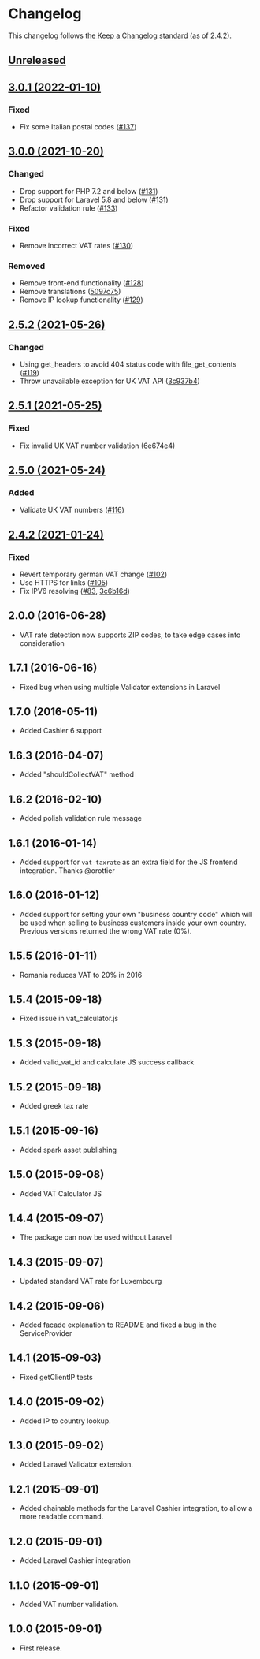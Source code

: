 # Changelog

This changelog follows [the Keep a Changelog standard](https://keepachangelog.com) (as of 2.4.2).


## [Unreleased](https://github.com/driesvints/vat-calculator/compare/3.0.1...3.x)


## [3.0.1 (2022-01-10)](https://github.com/driesvints/vat-calculator/compare/3.0.0...3.0.1)

### Fixed
- Fix some Italian postal codes ([#137](https://github.com/driesvints/vat-calculator/pull/137))


## [3.0.0 (2021-10-20)](https://github.com/driesvints/vat-calculator/compare/2.5.2...3.0.0)

### Changed
- Drop support for PHP 7.2 and below ([#131](https://github.com/driesvints/vat-calculator/pull/131))
- Drop support for Laravel 5.8 and below ([#131](https://github.com/driesvints/vat-calculator/pull/131))
- Refactor validation rule ([#133](https://github.com/driesvints/vat-calculator/pull/133))

### Fixed
- Remove incorrect VAT rates ([#130](https://github.com/driesvints/vat-calculator/pull/130))

### Removed
- Remove front-end functionality ([#128](https://github.com/driesvints/vat-calculator/pull/128))
- Remove translations ([5097c75](https://github.com/driesvints/vat-calculator/commit/5097c752dffa3ca823010816078805017fec2c75))
- Remove IP lookup functionality ([#129](https://github.com/driesvints/vat-calculator/pull/129))


## [2.5.2 (2021-05-26)](https://github.com/driesvints/vat-calculator/compare/2.5.1...2.5.2)

### Changed
- Using get_headers to avoid 404 status code with file_get_contents ([#119](https://github.com/driesvints/vat-calculator/pull/119))
- Throw unavailable exception for UK VAT API ([3c937b4](https://github.com/driesvints/vat-calculator/commit/3c937b4cde8e3a8936eecf4ce56395f2daa6baa6))


## [2.5.1 (2021-05-25)](https://github.com/driesvints/vat-calculator/compare/2.5.0...2.5.1)

### Fixed
- Fix invalid UK VAT number validation ([6e674e4](https://github.com/driesvints/vat-calculator/commit/6e674e41d413c219f5e66ba53946a8138f88e6bc))


## [2.5.0 (2021-05-24)](https://github.com/driesvints/vat-calculator/compare/2.4.2...2.5.0)

### Added
- Validate UK VAT numbers ([#116](https://github.com/driesvints/vat-calculator/pull/116))


## [2.4.2 (2021-01-24)](https://github.com/driesvints/vat-calculator/compare/2.4.1...2.4.2)

### Fixed
- Revert temporary german VAT change ([#102](https://github.com/driesvints/vat-calculator/pull/102))
- Use HTTPS for links ([#105](https://github.com/driesvints/vat-calculator/pull/105))
- Fix IPV6 resolving ([#83](https://github.com/driesvints/vat-calculator/pull/83), [3c6b16d](https://github.com/driesvints/vat-calculator/commit/3c6b16d819a1f2fff61fce16b625a184d1c2fac2))


## 2.0.0 (2016-06-28)
- VAT rate detection now supports ZIP codes, to take edge cases into consideration 


## 1.7.1 (2016-06-16)
- Fixed bug when using multiple Validator extensions in Laravel


## 1.7.0 (2016-05-11)
- Added Cashier 6 support


## 1.6.3 (2016-04-07)
- Added "shouldCollectVAT" method


## 1.6.2 (2016-02-10)
- Added polish validation rule message


## 1.6.1 (2016-01-14)
- Added support for `vat-taxrate` as an extra field for the JS frontend integration. Thanks @orottier


## 1.6.0 (2016-01-12)
- Added support for setting your own "business country code" which will be used when selling to business customers inside your own country. Previous versions returned the wrong VAT rate (0%).


## 1.5.5 (2016-01-11)
- Romania reduces VAT to 20% in 2016


## 1.5.4 (2015-09-18)
- Fixed issue in vat_calculator.js


## 1.5.3 (2015-09-18)
- Added valid_vat_id and calculate JS success callback


## 1.5.2 (2015-09-18)
- Added greek tax rate


## 1.5.1 (2015-09-16)
- Added spark asset publishing


## 1.5.0 (2015-09-08)
- Added VAT Calculator JS


## 1.4.4 (2015-09-07)
- The package can now be used without Laravel


## 1.4.3 (2015-09-07)
- Updated standard VAT rate for Luxembourg


## 1.4.2 (2015-09-06)
- Added facade explanation to README and fixed a bug in the ServiceProvider


## 1.4.1 (2015-09-03)
- Fixed getClientIP tests


## 1.4.0 (2015-09-02)
- Added IP to country lookup.


## 1.3.0 (2015-09-02)
- Added Laravel Validator extension.


## 1.2.1 (2015-09-01)
- Added chainable methods for the Laravel Cashier integration, to allow a more readable command.


## 1.2.0 (2015-09-01)
- Added Laravel Cashier integration


## 1.1.0 (2015-09-01)
- Added VAT number validation.


## 1.0.0 (2015-09-01)
- First release.
